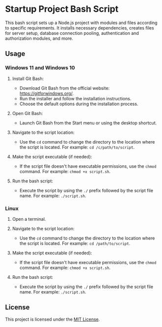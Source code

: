 # Startup Project Bash Script

This bash script sets up a Node.js project with modules and files according to specific requirements. It installs necessary dependencies, creates files for server setup, database connection pooling, authentication and authorization modules, and more.

## Usage

### Windows 11 and Windows 10

1. Install Git Bash:
   - Download Git Bash from the official website: https://gitforwindows.org/.
   - Run the installer and follow the installation instructions.
   - Choose the default options during the installation process.

2. Open Git Bash:
   - Launch Git Bash from the Start menu or using the desktop shortcut.

3. Navigate to the script location:
   - Use the `cd` command to change the directory to the location where the script is located. For example: `cd /c/path/to/script`.

4. Make the script executable (if needed):
   - If the script file doesn't have executable permissions, use the `chmod` command. For example: `chmod +x script.sh`.

5. Run the bash script:
   - Execute the script by using the `./` prefix followed by the script file name. For example: `./script.sh`.

### Linux

1. Open a terminal.

2. Navigate to the script location:
   - Use the `cd` command to change the directory to the location where the script is located. For example: `cd /path/to/script`.

3. Make the script executable (if needed):
   - If the script file doesn't have executable permissions, use the `chmod` command. For example: `chmod +x script.sh`.

4. Run the bash script:
   - Execute the script by using the `./` prefix followed by the script file name. For example: `./script.sh`.

## License

This project is licensed under the [MIT License](LICENSE).
